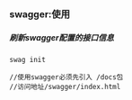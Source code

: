 ### swagger:使用

##### 刷新swagger配置的接口信息
```cassandraql
swag init

//使用swagger必须先引入 /docs包
//访问地址/swagger/index.html
```
